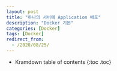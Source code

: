 ```yaml
---
layout: post
title: "하나의 서버에 Application 배포"
description: "Docker 기본"
categories: [Docker]
tags: [Docker]
redirect_from:
  - /2020/08/25/
---
```



* Kramdown table of contents
{:toc .toc}
